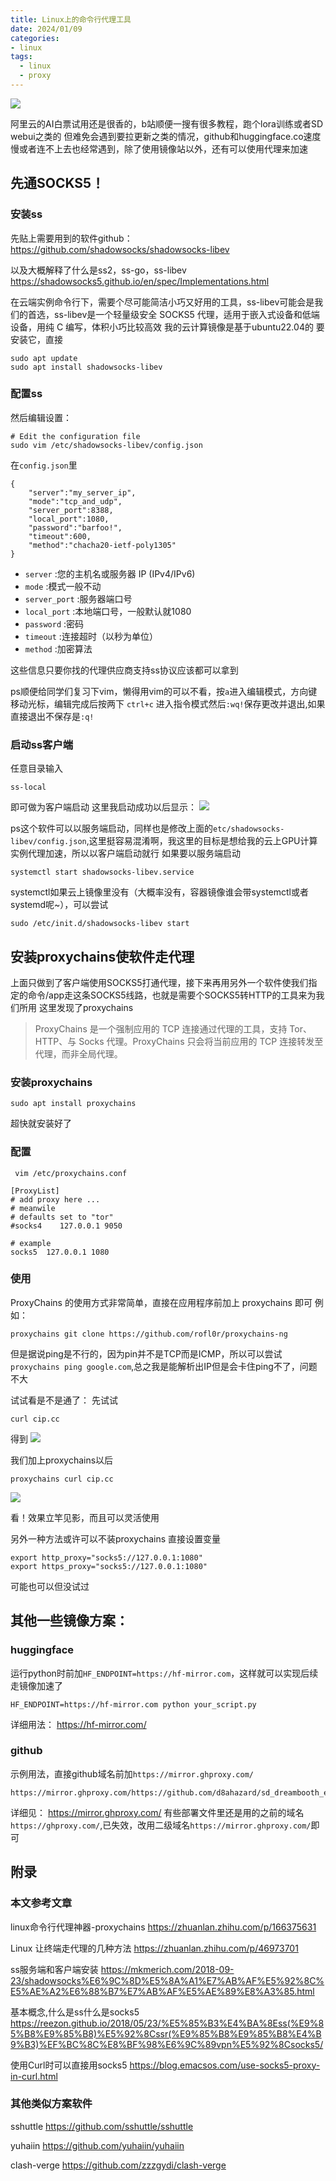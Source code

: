 ```yaml
---
title: Linux上的命令行代理工具
date: 2024/01/09
categories:
- linux
tags:
  - linux
  - proxy
---
```


![](images/20240109144331.png)

阿里云的AI白票试用还是很香的，b站顺便一搜有很多教程，跑个lora训练或者SD webui之类的
但难免会遇到要拉更新之类的情况，github和huggingface.co速度慢或者连不上去也经常遇到，除了使用镜像站以外，还有可以使用代理来加速

## 先通SOCKS5！
### 安装ss
先贴上需要用到的软件github：
https://github.com/shadowsocks/shadowsocks-libev

以及大概解释了什么是ss2，ss-go，ss-libev
https://shadowsocks5.github.io/en/spec/Implementations.html

在云端实例命令行下，需要个尽可能简洁小巧又好用的工具，ss-libev可能会是我们的首选，ss-libev是一个轻量级安全 SOCKS5 代理，适用于嵌入式设备和低端设备，用纯 C 编写，体积小巧比较高效
我的云计算镜像是基于ubuntu22.04的
要安装它，直接
```
sudo apt update
sudo apt install shadowsocks-libev
```

### 配置ss
然后编辑设置：
```
# Edit the configuration file
sudo vim /etc/shadowsocks-libev/config.json
```
<!-- more -->

在`config.json`里
```
{
    "server":"my_server_ip",
    "mode":"tcp_and_udp",
    "server_port":8388,
    "local_port":1080,
    "password":"barfoo!",
    "timeout":600,
    "method":"chacha20-ietf-poly1305"
}
```
* `server` :您的主机名或服务器 IP (IPv4/IPv6)
* `mode` :模式一般不动
* `server_port` :服务器端口号
* `local_port` :本地端口号，一般默认就1080
* `password` :密码
* `timeout` :连接超时（以秒为单位）
* `method` :加密算法

这些信息只要你找的代理供应商支持ss协议应该都可以拿到

ps顺便给同学们复习下vim，懒得用vim的可以不看，按`a`进入编辑模式，方向键移动光标，编辑完成后按两下 `ctrl+c` 进入指令模式然后`:wq!`保存更改并退出,如果直接退出不保存是`:q!`

### 启动ss客户端
任意目录输入
```
ss-local
```
即可做为客户端启动
这里我启动成功以后显示：
![](images/20240109150557.png)

ps这个软件可以以服务端启动，同样也是修改上面的`etc/shadowsocks-libev/config.json`,这里挺容易混淆啊，我这里的目标是想给我的云上GPU计算实例代理加速，所以以客户端启动就行
如果要以服务端启动
```
systemctl start shadowsocks-libev.service
```
systemctl如果云上镜像里没有（大概率没有，容器镜像谁会带systemctl或者systemd呢~），可以尝试
```
sudo /etc/init.d/shadowsocks-libev start
```

## 安装proxychains使软件走代理
上面只做到了客户端使用SOCKS5打通代理，接下来再用另外一个软件使我们指定的命令/app走这条SOCKS5线路，也就是需要个SOCKS5转HTTP的工具来为我们所用
这里发现了proxychains
> ProxyChains 是一个强制应用的 TCP 连接通过代理的工具，支持 Tor、HTTP、与 Socks 代理。ProxyChains 只会将当前应用的 TCP 连接转发至代理，而非全局代理。

### 安装proxychains
```
sudo apt install proxychains
```
超快就安装好了
### 配置
```
 vim /etc/proxychains.conf
```
```
[ProxyList]
# add proxy here ...
# meanwile
# defaults set to "tor"
#socks4    127.0.0.1 9050

# example
socks5  127.0.0.1 1080
```

### 使用
ProxyChains 的使用方式非常简单，直接在应用程序前加上 proxychains 即可
例如：
```
proxychains git clone https://github.com/rofl0r/proxychains-ng
```
但是据说ping是不行的，因为pin并不是TCP而是ICMP，所以可以尝试`proxychains ping google.com`,总之我是能解析出IP但是会卡住ping不了，问题不大

试试看是不是通了：
先试试
```
curl cip.cc
```
得到
![](images/20240109152134.png)

我们加上proxychains以后
```
proxychains curl cip.cc
```
![](images/20240109152400.png)

看！效果立竿见影，而且可以灵活使用

另外一种方法或许可以不装proxychains
直接设置变量
```
export http_proxy="socks5://127.0.0.1:1080"
export https_proxy="socks5://127.0.0.1:1080"
```
可能也可以但没试过

## 其他一些镜像方案：
### huggingface
运行python时前加`HF_ENDPOINT=https://hf-mirror.com`，这样就可以实现后续走镜像加速了
```
HF_ENDPOINT=https://hf-mirror.com python your_script.py
```
详细用法：
https://hf-mirror.com/

### github
示例用法，直接github域名前加`https://mirror.ghproxy.com/`

```
https://mirror.ghproxy.com/https://github.com/d8ahazard/sd_dreambooth_extension
```

详细见：
https://mirror.ghproxy.com/
有些部署文件里还是用的之前的域名`https://ghproxy.com/`,已失效，改用二级域名`https://mirror.ghproxy.com/`即可

## 附录
### 本文参考文章
linux命令行代理神器-proxychains
https://zhuanlan.zhihu.com/p/166375631

Linux 让终端走代理的几种方法
https://zhuanlan.zhihu.com/p/46973701

ss服务端和客户端安装
https://mkmerich.com/2018-09-23/shadowsocks%E6%9C%8D%E5%8A%A1%E7%AB%AF%E5%92%8C%E5%AE%A2%E6%88%B7%E7%AB%AF%E5%AE%89%E8%A3%85.html

基本概念,什么是ss什么是socks5
https://reezon.github.io/2018/05/23/%E5%85%B3%E4%BA%8Ess(%E9%85%B8%E9%85%B8)%E5%92%8Cssr(%E9%85%B8%E9%85%B8%E4%B9%B3)%EF%BC%8C%E8%BF%98%E6%9C%89vpn%E5%92%8Csocks5/

使用Curl时可以直接用socks5
https://blog.emacsos.com/use-socks5-proxy-in-curl.html
### 其他类似方案软件
sshuttle
https://github.com/sshuttle/sshuttle

yuhaiin
https://github.com/yuhaiin/yuhaiin

clash-verge
https://github.com/zzzgydi/clash-verge